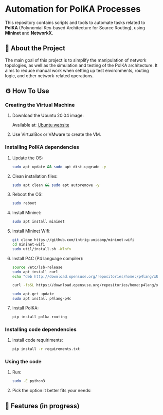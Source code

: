 # Automation for PolKA Processes

This repository contains scripts and tools to automate tasks related to **PolKA** (Polynomial Key-based Architecture for Source Routing), using **Mininet** and **NetworkX**.

## 📌 About the Project

The main goal of this project is to simplify the manipulation of network topologies, as well as the simulation and testing of the PolKA architecture. It aims to reduce manual work when setting up test environments, routing logic, and other network-related operations.

## ⚙️ How To Use

### Creating the Virtual Machine

1. Download the Ubuntu 20.04 image:

    Available at: [Ubuntu website](https://releases.ubuntu.com/20.04.6/?_ga=2.149898549.2084151835.1707729318-1126754318.1683186906)

2. Use VirtualBox or VMware to create the VM.

### Installing PolKA dependencies

1. Update the OS:
    ```bash
    sudo apt update && sudo apt dist-upgrade -y
    ```
2. Clean installation files:
    ```bash
    sudo apt clean && sudo apt autoremove -y
    ```
3. Reboot the OS:
    ```bash
    sudo reboot
    ```
4. Install Mininet:
    ```bash
    sudo apt install mininet
    ```
5. Install Mininet Wifi:
    ```bash
    git clone https://github.com/intrig-unicamp/mininet-wifi
    cd mininet-wifi
    sudo util/install.sh -Wlnfv
    ```
6. Install P4C (P4 language compiler):
    ```bash
    source /etc/lsb-release
    sudo apt install curl
    echo "deb http://download.opensuse.org/repositories/home:/p4lang/xUbuntu_${DISTRIB_RELEASE}/ /" | sudo tee /etc/apt/sources.list.d/home:p4lang.list
    ```
    ```bash
    curl -fsSL https://download.opensuse.org/repositories/home:p4lang/xUbuntu_${DISTRIB_RELEASE}/Release.key | gpg --dearmor | sudo tee /etc/apt/trusted.gpg.d/home_p4lang.gpg > /dev/null
    ```
    ```bash
    sudo apt-get update
    sudo apt install p4lang-p4c
    ```
7. Install PolKA:
    ```bash
    pip install polka-routing
    ```

### Installing code dependencies

1. Install code requiriments:
    ```bash
    pip install -r requirements.txt
    ```

### Using the code
1. Run:
    ```bash
    sudo -E python3
    ```

2. Pick the option it better fits your needs:
    

## 🚀 Features (in progress)
